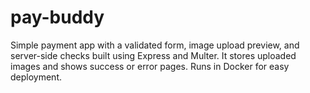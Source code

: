 # pay-buddy
Simple payment app with a validated form, image upload preview, and server-side checks built using Express and Multer. It stores uploaded images and shows success or error pages. Runs in Docker for easy deployment.
